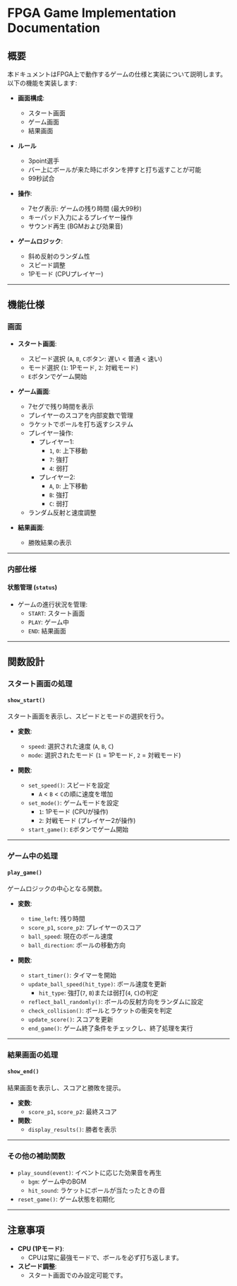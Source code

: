 # FPGA Game Implementation Documentation

## 概要
本ドキュメントはFPGA上で動作するゲームの仕様と実装について説明します。以下の機能を実装します:

- **画面構成**:
  - スタート画面
  - ゲーム画面
  - 結果画面

- **ルール**
  - 3point選手
  - バー上にボールが来た時にボタンを押すと打ち返すことが可能
  - 99秒試合

- **操作**:
  - 7セグ表示: ゲームの残り時間 (最大99秒)
  - キーパッド入力によるプレイヤー操作
  - サウンド再生 (BGMおよび効果音)

- **ゲームロジック**:
  - 斜め反射のランダム性
  - スピード調整
  - 1Pモード (CPUプレイヤー)
---

## 機能仕様

### 画面
- **スタート画面**:
  - スピード選択 (`A`, `B`, `C`ボタン: 遅い < 普通 < 速い)
  - モード選択 (`1`: 1Pモード, `2`: 対戦モード)
  - `E`ボタンでゲーム開始

- **ゲーム画面**:
  - 7セグで残り時間を表示
  - プレイヤーのスコアを内部変数で管理
  - ラケットでボールを打ち返すシステム
  - プレイヤー操作:
    - プレイヤー1:
      - `1`, `0`: 上下移動
      - `7`: 強打
      - `4`: 弱打
    - プレイヤー2:
      - `A`, `D`: 上下移動
      - `B`: 強打
      - `C`: 弱打
  - ランダム反射と速度調整

- **結果画面**:
  - 勝敗結果の表示

---

### 内部仕様

#### 状態管理 (`status`)
- ゲームの進行状況を管理:
  - `START`: スタート画面
  - `PLAY`: ゲーム中
  - `END`: 結果画面

---

## 関数設計

### スタート画面の処理

#### `show_start()`
スタート画面を表示し、スピードとモードの選択を行う。
- **変数**:
  - `speed`: 選択された速度 (`A`, `B`, `C`)
  - `mode`: 選択されたモード (`1` = 1Pモード, `2` = 対戦モード)

- **関数**:
  - `set_speed()`: スピードを設定
    - `A` < `B` < `C`の順に速度を増加
  - `set_mode()`: ゲームモードを設定
    - `1`: 1Pモード (CPUが操作)
    - `2`: 対戦モード (プレイヤー2が操作)
  - `start_game()`: `E`ボタンでゲーム開始

---

### ゲーム中の処理

#### `play_game()`
ゲームロジックの中心となる関数。
- **変数**:
  - `time_left`: 残り時間
  - `score_p1`, `score_p2`: プレイヤーのスコア
  - `ball_speed`: 現在のボール速度
  - `ball_direction`: ボールの移動方向

- **関数**:
  - `start_timer()`: タイマーを開始
  - `update_ball_speed(hit_type)`: ボール速度を更新
    - `hit_type`: 強打(`7`, `B`)または弱打(`4`, `C`)の判定
  - `reflect_ball_randomly()`: ボールの反射方向をランダムに設定
  - `check_collision()`: ボールとラケットの衝突を判定
  - `update_score()`: スコアを更新
  - `end_game()`: ゲーム終了条件をチェックし、終了処理を実行

---

### 結果画面の処理

#### `show_end()`
結果画面を表示し、スコアと勝敗を提示。
- **変数**:
  - `score_p1`, `score_p2`: 最終スコア
- **関数**:
  - `display_results()`: 勝者を表示

---

### その他の補助関数
- `play_sound(event)`: イベントに応じた効果音を再生
  - `bgm`: ゲーム中のBGM
  - `hit_sound`: ラケットにボールが当たったときの音
- `reset_game()`: ゲーム状態を初期化

---

## 注意事項
- **CPU (1Pモード)**:
  - CPUは常に最強モードで、ボールを必ず打ち返します。
- **スピード調整**:
  - スタート画面でのみ設定可能です。


